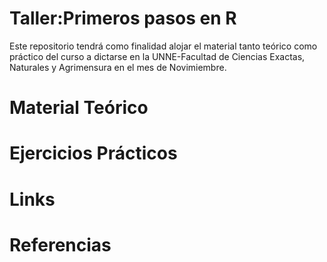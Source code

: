 # Taller:Primeros pasos en R 
Este repositorio tendrá como finalidad alojar el material tanto teórico como práctico del curso a dictarse en la UNNE-Facultad de Ciencias Exactas, Naturales y Agrimensura 
en el mes de Novimiembre.
# Material Teórico
# Ejercicios Prácticos
# Links 
# Referencias
